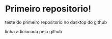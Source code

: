 # Primeiro repositorio!
teste do primeiro repositorio no dasktop do github

linha adicionada pelo github
